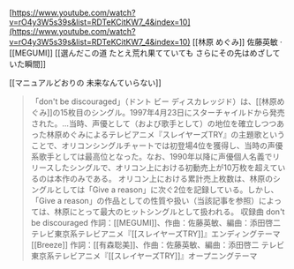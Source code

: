 
[https://www.youtube.com/watch?v=rO4y3W5s39s&list=RDTeKCitKW7_4&index=10](https://www.youtube.com/watch?v=rO4y3W5s39s&list=RDTeKCitKW7_4&index=10)
[[林原 めぐみ]]
佐藤英敏 · [[MEGUMI]]
[[選んだこの道 たとえ荒れ果てていても さらにその先はめざしていた瞬間]]

[[マニュアルどおりの 未来なんていらない]]

> 「don't be discouraged」（ドント ビー ディスカレッジド）は、[[林原めぐみ]]の15枚目のシングル。1997年4月23日にスターチャイルドから発売された。...当時、声優として（および歌手として）の地位を確立しつつあった林原めぐみによるテレビアニメ『スレイヤーズTRY』の主題歌ということで、オリコンシングルチャートでは初登場4位を獲得し、当時の声優系歌手としては最高位となった。なお、1990年以降に声優個人名義でリリースしたシングルで、オリコン上における初動売上が10万枚を超えているのは本作のみである。
>  オリコン上における累計売上枚数は、林原のシングルとしては「Give a reason」に次ぐ2位を記録している。しかし、「Give a reason」の作品としての性質や扱い（当該記事を参照）によっては、林原にとって最大のヒットシングルとして扱われる。
>  収録曲
>  don't be discouraged
>  作詞：[[MEGUMI]]、作曲：佐藤英敏、編曲：添田啓二
>  テレビ東京系テレビアニメ『[[スレイヤーズTRY]]』エンディングテーマ
>  [[Breeze]] 作詞：[[有森聡美]]、作曲：佐藤英敏、編曲：添田啓二
>  テレビ東京系テレビアニメ『[[スレイヤーズTRY]]』オープニングテーマ

